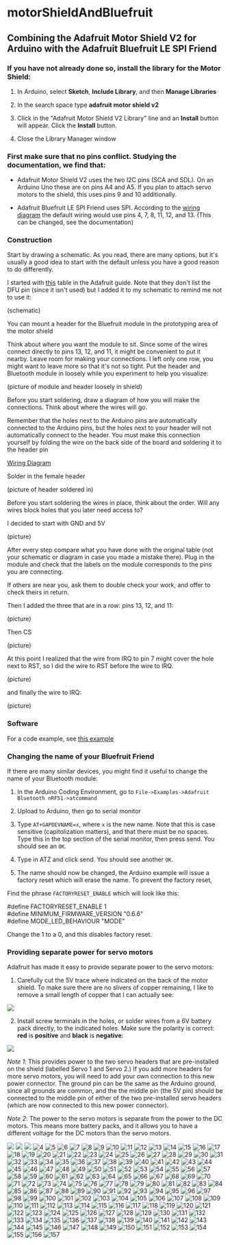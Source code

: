 # motorShieldAndBluefruit

## Combining the Adafruit Motor Shield V2 for Arduino with the Adafruit Bluefruit LE SPI Friend

### If you have not already done so, install the library for the Motor Shield:
1. In Arduino, select **Sketch**, **Include Library**, and then **Manage
Libraries**

2. In the search space type **adafruit motor shield v2**

3. Click in the "Adafruit Motor Shield V2 Library" line and an **Install** button
will appear. Click the **Install** button.

4. Close the Library Manager window

### First make sure that no pins conflict. Studying the documentation, we find that:

* Adafruit Motor Shield V2 uses the two I2C pins (SCA and SDL). On an Arduino
Uno these are on pins A4 and A5. If you plan to attach servo motors to the
shield, this uses pins 9 and 10 additionally.

* Adafruit Bluefruit LE SPI Friend uses SPI. According to the [wiring
	diagram](https://learn.adafruit.com/introducing-the-adafruit-bluefruit-spi-breakout/wiring)
  the default wiring would use pins 4, 7, 8, 11, 12, and 13. (This can be
	changed, see the documentation)

### Construction

Start by drawing a schematic. As you read, there are many options, but
it's usually a good idea to start with the default unless you have a 
good reason to do differently.

I started with
[this](https://learn.adafruit.com/introducing-the-adafruit-bluefruit-spi-breakout/wiring#default-pinout)
table in the Adafruit guide. Note that they don't list the DFU pin (since it
isn't used) but I added it to my schematic to remind me not to use it:

(schematic)

You can mount a header for the Bluefruit module in the prototyping area of 
the motor shield 

Think about where you want the module to sit. Since some of the wires
connect directly to pins 13, 12, and 11, it might be convenient to put it 
nearby. Leave room for making your connections. I left only one row, you might
want to leave more so that it's not so tight. Put the header 
and Bluetooth module in loosely while you experiment to
help you visualize:

(picture of module and header loosely in shield)

Before you start soldering, draw a diagram of how you will make the 
connections. Think about where the wires will go. 

Remember that the holes next to the Arduino pins are automatically connected
to the Arduino pins, but the holes next to your header will not automatically
connect to the header. You must make this connection yourself by folding the 
wire on the back side of the board and soldering it to the header pin

[Wiring Diagram](images/bluefruit/diagram.jpg)

Solder in the female header

(picture of header soldered in)

Before you start soldering the wires in place, think about the order.
Will any wires block holes 
that you later need access to? 

I decided to start with GND and 5V

(picture)

After every step compare what you have done with the original table (not your
schematic or diagram in case you made a mistake there). Plug in the module
and check that the labels on the module corresponds to the pins you are 
connecting.

If others are near you, ask them to double check your work, and offer to 
check theirs in return.

Then I added the three that are in a row: pins 13, 12, and 11:

(picture)

Then CS

(picture)

At this point I realized that the wire from IRQ to pin 7 might
cover the hole next to RST, so I did the wire to RST before the wire 
to IRQ.

(picture)

and finally the wire to IRQ:

(picture)

### Software

For a code example, see [this example](motorShieldAndBluefruit/motorShieldAndBluefruit.ino)

### Changing the name of your Bluefruit Friend

If there are many similar devices, you might find it useful to change the 
name of your Bluetooth module:

1. In the Arduino Coding Environment, go to
```File->Examples->Adafruit Bluetooth nRF51->atcommand```

2. Upload to Arduino, then go to serial monitor

3. Type ```AT+GAPDEVNAME=x```, where ```x``` is the new name. 
Note that this is case sensitive (capitolization matters),
and that there must be no spaces.
Type this in the top section of the serial monitor, 
then press send. You should see an ```OK```.

4. Type in ATZ and click send. You should see another ```OK```.

5. The name should now be changed, the Arduino example will issue a factory
reset which will erase the name. To prevent the factory reset,

Find the phrase ```FACTORYRESET_ENABLE``` which will look like this:

#define FACTORYRESET_ENABLE 1  
#define MINIMUM_FIRMWARE_VERSION "0.6.6"  
#define MODE_LED_BEHAVIOUR "MODE"  

Change the 1 to a 0, and this disables factory reset. 

### Providing separate power for servo motors

Adafruit has made it easy to provide separate power to the servo
motors:

1. Carefully cut the 5V trace where indicated on the back of the motor shield.
To make sure there are no slivers of copper remaining, I like to remove a 
small length of copper that I can actually see:

![](images/cutTraceToUseOptionalServoInput.jpg)

2. Install screw terminals in the holes, or solder wires from a 6V battery
pack directly, to the indicated holes. 
Make sure the polarity is correct: **red** is
**positive** and **black** is **negative**:

![](images/motorShieldOptServo_bb.png)

*Note 1*: This provides power to the two servo headers that are pre-installed
on the shield (labelled Servo 1 and Servo 2.)
If you add more headers for more servo motors, 
you will need to add your own connection to this new power connector. 
The ground pin can be the same as the Arduino ground, 
since all grounds are common, 
and the the middle pin (the 5V pin)
should be connected to the middle pin of either of the two 
pre-installed servo headers
(which are now connected to this new power connector).

*Note 2*: The power to the servo motors is separate from the power to the DC
motors. This means more battery packs, and it allows you to have a different
voltage for the DC motors than the servo motors.


![](images/bluefruit/1.jpg)
![](images/bluefruit/2.jpg)
![](images/bluefruit/3.jpg)
![4](images/bluefruit/4.jpg)
![5](images/bluefruit/5.jpg)
![6](images/bluefruit/6.jpg)
![7](images/bluefruit/7.jpg)
![8](images/bluefruit/8.jpg)
![9](images/bluefruit/9.jpg)
![10](images/bluefruit/10.jpg)
![11](images/bluefruit/11.jpg)
![12](images/bluefruit/12.jpg)
![13](images/bluefruit/13.jpg)
![14](images/bluefruit/14.jpg)
![15](images/bluefruit/15.jpg)
![16](images/bluefruit/16.jpg)
![17](images/bluefruit/17.jpg)
![18](images/bluefruit/18.jpg)
![19](images/bluefruit/19.jpg)
![20](images/bluefruit/20.jpg)
![21](images/bluefruit/21.jpg)
![22](images/bluefruit/22.jpg)
![23](images/bluefruit/23.jpg)
![24](images/bluefruit/24.jpg)
![25](images/bluefruit/25.jpg)
![26](images/bluefruit/26.jpg)
![27](images/bluefruit/27.jpg)
![28](images/bluefruit/28.jpg)
![29](images/bluefruit/29.jpg)
![30](images/bluefruit/30.jpg)
![31](images/bluefruit/31.jpg)
![32](images/bluefruit/32.jpg)
![33](images/bluefruit/33.jpg)
![34](images/bluefruit/34.jpg)
![35](images/bluefruit/35.jpg)
![36](images/bluefruit/36.jpg)
![37](images/bluefruit/37.jpg)
![38](images/bluefruit/38.jpg)
![39](images/bluefruit/39.jpg)
![40](images/bluefruit/40.jpg)
![41](images/bluefruit/41.jpg)
![42](images/bluefruit/42.jpg)
![43](images/bluefruit/43.jpg)
![44](images/bluefruit/44.jpg)
![45](images/bluefruit/45.jpg)
![46](images/bluefruit/46.jpg)
![47](images/bluefruit/47.jpg)
![48](images/bluefruit/48.jpg)
![49](images/bluefruit/49.jpg)
![50](images/bluefruit/50.jpg)
![51](images/bluefruit/51.jpg)
![52](images/bluefruit/52.jpg)
![53](images/bluefruit/53.jpg)
![54](images/bluefruit/54.jpg)
![55](images/bluefruit/55.jpg)
![56](images/bluefruit/56.jpg)
![57](images/bluefruit/57.jpg)
![58](images/bluefruit/58.jpg)
![59](images/bluefruit/59.jpg)
![60](images/bluefruit/60.jpg)
![61](images/bluefruit/61.jpg)
![62](images/bluefruit/62.jpg)
![63](images/bluefruit/63.jpg)
![64](images/bluefruit/64.jpg)
![65](images/bluefruit/65.jpg)
![66](images/bluefruit/66.jpg)
![67](images/bluefruit/67.jpg)
![68](images/bluefruit/68.jpg)
![69](images/bluefruit/69.jpg)
![70](images/bluefruit/70.jpg)
![71](images/bluefruit/71.jpg)
![72](images/bluefruit/72.jpg)
![73](images/bluefruit/73.jpg)
![74](images/bluefruit/74.jpg)
![75](images/bluefruit/75.jpg)
![76](images/bluefruit/76.jpg)
![77](images/bluefruit/77.jpg)
![78](images/bluefruit/78.jpg)
![79](images/bluefruit/79.jpg)
![80](images/bluefruit/80.jpg)
![81](images/bluefruit/81.jpg)
![82](images/bluefruit/82.jpg)
![83](images/bluefruit/83.jpg)
![84](images/bluefruit/84.jpg)
![85](images/bluefruit/85.jpg)
![86](images/bluefruit/86.jpg)
![87](images/bluefruit/87.jpg)
![88](images/bluefruit/88.jpg)
![89](images/bluefruit/89.jpg)
![90](images/bluefruit/90.jpg)
![91](images/bluefruit/91.jpg)
![92](images/bluefruit/92.jpg)
![93](images/bluefruit/93.jpg)
![94](images/bluefruit/94.jpg)
![95](images/bluefruit/95.jpg)
![96](images/bluefruit/96.jpg)
![97](images/bluefruit/97.jpg)
![98](images/bluefruit/98.jpg)
![99](images/bluefruit/99.jpg)
![100](images/bluefruit/100.jpg)
![101](images/bluefruit/101.jpg)
![102](images/bluefruit/102.jpg)
![103](images/bluefruit/103.jpg)
![104](images/bluefruit/104.jpg)
![105](images/bluefruit/105.jpg)
![106](images/bluefruit/106.jpg)
![107](images/bluefruit/107.jpg)
![108](images/bluefruit/108.jpg)
![109](images/bluefruit/109.jpg)
![110](images/bluefruit/110.jpg)
![111](images/bluefruit/111.jpg)
![112](images/bluefruit/112.jpg)
![113](images/bluefruit/113.jpg)
![114](images/bluefruit/114.jpg)
![115](images/bluefruit/115.jpg)
![116](images/bluefruit/116.jpg)
![117](images/bluefruit/117.jpg)
![118](images/bluefruit/118.jpg)
![119](images/bluefruit/119.jpg)
![120](images/bluefruit/120.jpg)
![121](images/bluefruit/121.jpg)
![122](images/bluefruit/122.jpg)
![123](images/bluefruit/123.jpg)
![124](images/bluefruit/124.jpg)
![125](images/bluefruit/125.jpg)
![126](images/bluefruit/126.jpg)
![127](images/bluefruit/127.jpg)
![128](images/bluefruit/128.jpg)
![129](images/bluefruit/129.jpg)
![130](images/bluefruit/130.jpg)
![131](images/bluefruit/131.jpg)
![132](images/bluefruit/132.jpg)
![133](images/bluefruit/133.jpg)
![134](images/bluefruit/134.jpg)
![135](images/bluefruit/135.jpg)
![136](images/bluefruit/136.jpg)
![137](images/bluefruit/137.jpg)
![138](images/bluefruit/138.jpg)
![139](images/bluefruit/139.jpg)
![140](images/bluefruit/140.jpg)
![141](images/bluefruit/141.jpg)
![142](images/bluefruit/142.jpg)
![143](images/bluefruit/143.jpg)
![144](images/bluefruit/144.jpg)
![145](images/bluefruit/145.jpg)
![146](images/bluefruit/146.jpg)
![147](images/bluefruit/147.jpg)
![148](images/bluefruit/148.jpg)
![149](images/bluefruit/149.jpg)
![150](images/bluefruit/150.jpg)
![151](images/bluefruit/151.jpg)
![152](images/bluefruit/152.jpg)
![153](images/bluefruit/153.jpg)
![154](images/bluefruit/154.jpg)
![155](images/bluefruit/155.jpg)
![156](images/bluefruit/156.jpg)
![157](images/bluefruit/157.jpg)

